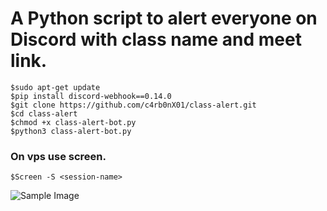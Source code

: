 # A Python script to alert everyone on Discord with class name and meet link.
```
$sudo apt-get update
$pip install discord-webhook==0.14.0
$git clone https://github.com/c4rb0nX01/class-alert.git
$cd class-alert
$chmod +x class-alert-bot.py
$python3 class-alert-bot.py
```
### On vps use screen.
```$Screen -S <session-name>```

![Sample Image](https://i.ibb.co/KKpf4BB/Screenshot-2022-01-24-104251.png)
